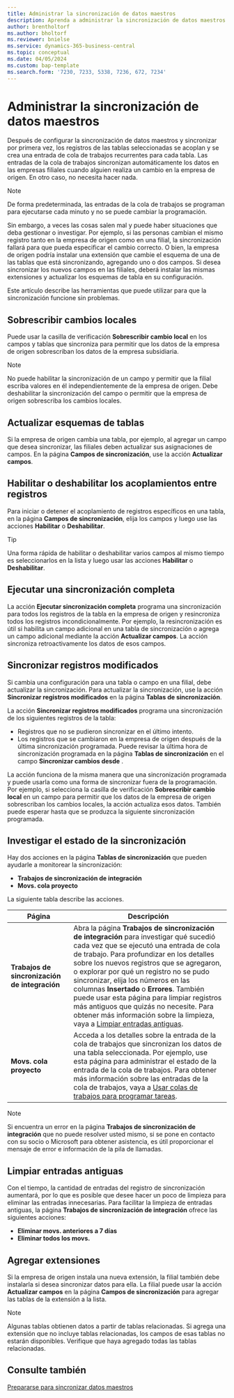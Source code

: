```yaml
---
title: Administrar la sincronización de datos maestros
description: Aprenda a administrar la sincronización de datos maestros.
author: brentholtorf
ms.author: bholtorf
ms.reviewer: bnielse
ms.service: dynamics-365-business-central
ms.topic: conceptual
ms.date: 04/05/2024
ms.custom: bap-template
ms.search.form: '7230, 7233, 5338, 7236, 672, 7234'
---
```

# <a name="manage-master-data-synchronization"></a>Administrar la sincronización de datos maestros

Después de configurar la sincronización de datos maestros y sincronizar por primera vez, los registros de las tablas seleccionadas se acoplan y se crea una entrada de cola de trabajos recurrentes para cada tabla. Las entradas de la cola de trabajos sincronizan automáticamente los datos en las empresas filiales cuando alguien realiza un cambio en la empresa de origen. En otro caso, no necesita hacer nada.

> [!NOTE]
> De forma predeterminada, las entradas de la cola de trabajos se programan para ejecutarse cada minuto y no se puede cambiar la programación.

Sin embargo, a veces las cosas salen mal y puede haber situaciones que deba gestionar o investigar. Por ejemplo, si las personas cambian el mismo registro tanto en la empresa de origen como en una filial, la sincronización fallará para que pueda especificar el cambio correcto. O bien, la empresa de origen podría instalar una extensión que cambie el esquema de una de las tablas que está sincronizando, agregando uno o dos campos. Si desea sincronizar los nuevos campos en las filiales, deberá instalar las mismas extensiones y actualizar los esquemas de tabla en su configuración.

Este artículo describe las herramientas que puede utilizar para que la sincronización funcione sin problemas.

## <a name="overwrite-local-changes"></a>Sobrescribir cambios locales

Puede usar la casilla de verificación **Sobrescribir cambio local** en los campos y tablas que sincroniza para permitir que los datos de la empresa de origen sobrescriban los datos de la empresa subsidiaria.

> [!NOTE]
> No puede habilitar la sincronización de un campo y permitir que la filial escriba valores en él independientemente de la empresa de origen. Debe deshabilitar la sincronización del campo o permitir que la empresa de origen sobrescriba los cambios locales.

## <a name="update-table-schemas"></a>Actualizar esquemas de tablas

Si la empresa de origen cambia una tabla, por ejemplo, al agregar un campo que desea sincronizar, las filiales deben actualizar sus asignaciones de campos. En la página **Campos de sincronización**, use la acción **Actualizar campos**.

## <a name="enable-or-disable-couplings-between-records"></a>Habilitar o deshabilitar los acoplamientos entre registros

Para iniciar o detener el acoplamiento de registros específicos en una tabla, en la página **Campos de sincronización**, elija los campos y luego use las acciones **Habilitar** o **Deshabilitar**.

> [!TIP]
> Una forma rápida de habilitar o deshabilitar varios campos al mismo tiempo es seleccionarlos en la lista y luego usar las acciones **Habilitar** o **Deshabilitar**.

## <a name="run-a-full-synchronization"></a>Ejecutar una sincronización completa

La acción **Ejecutar sincronización completa** programa una sincronización para todos los registros de la tabla en la empresa de origen y resincroniza todos los registros incondicionalmente. Por ejemplo, la resincronización es útil si habilita un campo adicional en una tabla de sincronización o agrega un campo adicional mediante la acción **Actualizar campos**. La acción sincroniza retroactivamente los datos de esos campos.

## <a name="synchronize-modified-records"></a>Sincronizar registros modificados

Si cambia una configuración para una tabla o campo en una filial, debe actualizar la sincronización. Para actualizar la sincronización, use la acción **Sincronizar registros modificados** en la página **Tablas de sincronización**.

La acción **Sincronizar registros modificados** programa una sincronización de los siguientes registros de la tabla:

* Registros que no se pudieron sincronizar en el último intento.
* Los registros que se cambiaron en la empresa de origen después de la última sincronización programada. Puede revisar la última hora de sincronización programada en la página **Tablas de sincronización** en el campo **Sincronizar cambios desde** .

La acción funciona de la misma manera que una sincronización programada y puede usarla como una forma de sincronizar fuera de la programación. Por ejemplo, si selecciona la casilla de verificación **Sobrescribir cambio local** en un campo para permitir que los datos de la empresa de origen sobrescriban los cambios locales, la acción actualiza esos datos. También puede esperar hasta que se produzca la siguiente sincronización programada.

## <a name="investigate-the-status-of-synchronization"></a>Investigar el estado de la sincronización

Hay dos acciones en la página **Tablas de sincronización** que pueden ayudarle a monitorear la sincronización:

* **Trabajos de sincronización de integración**
* **Movs. cola proyecto**

La siguiente tabla describe las acciones.

|Página  |Descripción  |
|---------|---------|
|**Trabajos de sincronización de integración**     | Abra la página **Trabajos de sincronización de integración** para investigar qué sucedió cada vez que se ejecutó una entrada de cola de trabajo. Para profundizar en los detalles sobre los nuevos registros que se agregaron, o explorar por qué un registro no se pudo sincronizar, elija los números en las columnas **Insertado** o **Errores**. También puede usar esta página para limpiar registros más antiguos que quizás no necesite. Para obtener más información sobre la limpieza, vaya a [Limpiar entradas antiguas](#clean-up-old-entries).        |
|**Movs. cola proyecto**     | Acceda a los detalles sobre la entrada de la cola de trabajos que sincronizan los datos de una tabla seleccionada. Por ejemplo, use esta página para administrar el estado de la entrada de la cola de trabajos. Para obtener más información sobre las entradas de la cola de trabajos, vaya a [Usar colas de trabajos para programar tareas](admin-job-queues-schedule-tasks.md).     |

> [!NOTE]
> Si encuentra un error en la página **Trabajos de sincronización de integración** que no puede resolver usted mismo, si se pone en contacto con su socio o Microsoft para obtener asistencia, es útil proporcionar el mensaje de error e información de la pila de llamadas.

## <a name="clean-up-old-entries"></a>Limpiar entradas antiguas

Con el tiempo, la cantidad de entradas del registro de sincronización aumentará, por lo que es posible que desee hacer un poco de limpieza para eliminar las entradas innecesarias. Para facilitar la limpieza de entradas antiguas, la página **Trabajos de sincronización de integración** ofrece las siguientes acciones:

* **Eliminar movs. anteriores a 7 días**
* **Eliminar todos los movs.**

## <a name="adding-extensions"></a>Agregar extensiones

Si la empresa de origen instala una nueva extensión, la filial también debe instalarla si desea sincronizar datos para ella. La filial puede usar la acción **Actualizar campos** en la página **Campos de sincronización** para agregar las tablas de la extensión a la lista.

> [!NOTE]
> Algunas tablas obtienen datos a partir de tablas relacionadas. Si agrega una extensión que no incluye tablas relacionadas, los campos de esas tablas no estarán disponibles. Verifique que haya agregado todas las tablas relacionadas.

<!--
## <a name="recreate-a-deleted-job-queue-entry"></a>Recreate a deleted job queue entry

If the recurring job queue entry is deleted for a table, you can quickly recreate it. On the **Synchronization Tables** page, choose the **Use Default Synchronization Setup** action.
-->

## <a name="see-also"></a>Consulte también

[Prepararse para sincronizar datos maestros](admin-set-up-data-sync.md)
